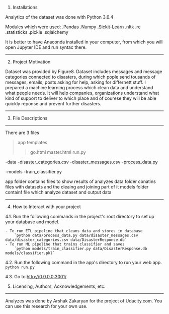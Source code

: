 1. Installations


Analytics of the dataset was done with Python 3.6.4

Modules which were used:
  .Pandas
  .Numpy
  .Sickit-Learn
  .nltk
  .re
  .statisticks
  .pickle
  .sqlalchemy
  
It is better to have Anaconda installed in your computer, from which you will open Jupyter IDE and run syntac there.

-------------------------------------------------------
2. Project Motivation


Dataset was provided by Figure8. Dataset includes messages and message categories connected to disasters, during which pople send tousands of messages, emails, posts asking for help, asking for differnett stuff. I prepared a machine learning process which clean data and understand what people needs. It will help companies, organizations understand what kind of support to deliver to which place and of courese they will be able quickly reponse and prevent further disasters. 


-------------------------------------------------------
3. File Descriptions
-------------------------------------------------------

There are 3 files
>app
 >templates
   >>go.html
   >>master.html
 >run.py

-data
 -disaster_categories.csv
 -disaster_messages.csv
 -process_data.py

-models
 -train_classifier.py

app folder contains files to show results of analyzes
data folder conatins files with datasets and the cleaing and joining part of it
models folder containf file which analyze dataset and output data


-------------------------------------------------------
4. How to Interact with your project

4.1. Run the following commands in the project's root directory to set up your database and model.

    - To run ETL pipeline that cleans data and stores in database
        `python data/process_data.py data/disaster_messages.csv data/disaster_categories.csv data/DisasterResponse.db`
    - To run ML pipeline that trains classifier and saves
        `python models/train_classifier.py data/DisasterResponse.db models/classifier.pkl`

4.2. Run the following command in the app's directory to run your web app.
    `python run.py`

4.3. Go to http://0.0.0.0:3001/



5. Licensing, Authors, Acknowledgements, etc.
-------------------------------------------------------


Analyzes was done by Arshak Zakaryan for the project of Udacity.com.
You can use this research for your own use.
